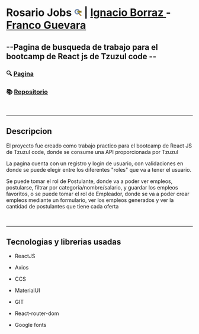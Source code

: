 # Rosario Jobs <img width="20px" src='./public/busqueda-de-trabajo.png'> | [Ignacio Borraz ](https://github.com/ignacioborraz)- [Franco Guevara](https://github.com/FraanGuevara)


## --Pagina de busqueda de trabajo para el bootcamp de React js de Tzuzul code -- 

### 🔍 [Pagina](https://fraanguevara.github.io/app-buscador-empleos/)

### 📚 [Repositorio](https://github.com/FraanGuevara/app-buscador-empleos)
<br>
<hr>

## Descripcion

<p>El proyecto fue creado como trabajo practico para el bootcamp de React JS de Tzuzul code, donde se consume una API proporcionada por Tzuzul</p>
<p>La pagina cuenta con un registro y login de usuario, con validaciones en donde se puede elegir entre los diferentes "roles" que va a tener el usuario.</p>
 <p>Se puede tomar el rol de Postulante, donde va a poder ver empleos, postularse, filtrar por categoria/nombre/salario, y guardar los empleos favoritos, o se puede tomar el rol de Empleador, donde se va a poder crear empleos mediante un formulario, ver los empleos generados y ver la cantidad de postulantes que tiene cada oferta</p>
<br>
<hr>

## Tecnologias y librerias usadas

* <p>ReactJS</p>
* <p>Axios</p>
* <p>CCS</p>
* <p>MaterialUI</p>
* <p>GIT</p>
* <p>React-router-dom</p>
* <p>Google fonts</p>
